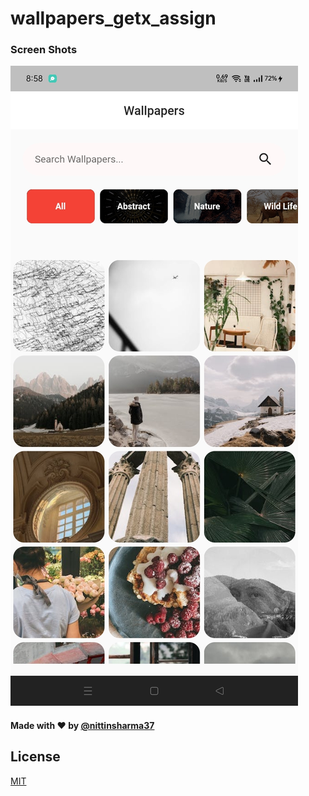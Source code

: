 # wallpapers_getx_assign



<h3> Screen Shots </h3>

![Alt text](./assets/ss/ss1.jpg "Optional title")


#### Made with ❤ by [@nittinsharma37](https://github.com/nittinsharma37)
## License
[MIT](https://choosealicense.com/licenses/mit/)